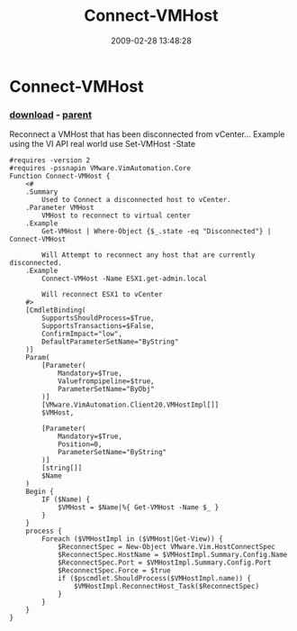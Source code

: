 ﻿---
pid:            902
poster:         glnsize
title:          Connect-VMHost
date:           2009-02-28 13:48:28
format:         posh
parent:         899
parent:         899

---

# Connect-VMHost

### [download](902.ps1) - [parent](899.md)

Reconnect a VMHost that has been disconnected from vCenter... Example using the VI API real world use Set-VMHost -State

```posh
#requires -version 2 
#requires -pssnapin VMware.VimAutomation.Core 
Function Connect-VMHost {
    <#
    .Summary
        Used to Connect a disconnected host to vCenter.
    .Parameter VMHost
        VMHost to reconnect to virtual center
    .Example
        Get-VMHost | Where-Object {$_.state -eq "Disconnected"} | Connect-VMHost
        
        Will Attempt to reconnect any host that are currently disconnected.
    .Example
        Connect-VMHost -Name ESX1.get-admin.local
        
        Will reconnect ESX1 to vCenter
    #>
    [CmdletBinding(
        SupportsShouldProcess=$True,
	    SupportsTransactions=$False,
	    ConfirmImpact="low",
	    DefaultParameterSetName="ByString"
	)]
    Param(
        [Parameter(
            Mandatory=$True,
            Valuefrompipeline=$true,
            ParameterSetName="ByObj"
        )]
        [VMware.VimAutomation.Client20.VMHostImpl[]]
        $VMHost,
        
        [Parameter(
            Mandatory=$True,
            Position=0,
            ParameterSetName="ByString"
        )]
        [string[]]
        $Name
    )
    Begin {
        IF ($Name) {
            $VMHost = $Name|%{ Get-VMHost -Name $_ }
        }
    }
    process {
        Foreach ($VMHostImpl in ($VMHost|Get-View)) {
            $ReconnectSpec = New-Object VMware.Vim.HostConnectSpec
            $ReconnectSpec.HostName = $VMHostImpl.Summary.Config.Name
            $ReconnectSpec.Port = $VMHostImpl.Summary.Config.Port
            $ReconnectSpec.Force = $true
            if ($pscmdlet.ShouldProcess($VMHostImpl.name)) {
                $VMHostImpl.ReconnectHost_Task($ReconnectSpec)
            }
        }
    }
}
```
